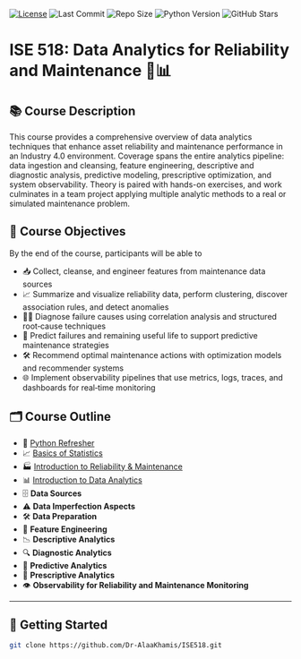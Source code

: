 [![License](https://img.shields.io/badge/License-MIT-yellow.svg)](https://github.com/Dr-AlaaKhamis/ISE518/blob/main/LICENSE)
![Last Commit](https://img.shields.io/github/last-commit/Dr-AlaaKhamis/ISE518)
![Repo Size](https://img.shields.io/github/repo-size/Dr-AlaaKhamis/ISE518)
![Python Version](https://img.shields.io/badge/python-3.8%2B-blue)
![GitHub Stars](https://img.shields.io/github/stars/Dr-AlaaKhamis/ISE518?style=social)


# ISE 518: Data Analytics for Reliability and Maintenance 🔧📊

## 📚 Course Description
This course provides a comprehensive overview of data analytics techniques that enhance asset reliability and maintenance performance in an Industry 4.0 environment. Coverage spans the entire analytics pipeline: data ingestion and cleansing, feature engineering, descriptive and diagnostic analysis, predictive modeling, prescriptive optimization, and system observability. Theory is paired with hands-on exercises, and work culminates in a team project applying multiple analytic methods to a real or simulated maintenance problem.

## 🎯 Course Objectives
By the end of the course, participants will be able to  
- 📥 Collect, cleanse, and engineer features from maintenance data sources  
- 📈 Summarize and visualize reliability data, perform clustering, discover association rules, and detect anomalies  
- 🕵️‍♂️ Diagnose failure causes using correlation analysis and structured root‑cause techniques  
- 🔮 Predict failures and remaining useful life to support predictive maintenance strategies  
- 🛠️ Recommend optimal maintenance actions with optimization models and recommender systems  
- 🌐 Implement observability pipelines that use metrics, logs, traces, and dashboards for real‑time monitoring  

## 🗂️ Course Outline
- 🐍 [Python Refresher](https://github.com/Dr-AlaaKhamis/ISE518/tree/main/1_Python_refresher)
- 📈 [Basics of Statistics](https://github.com/Dr-AlaaKhamis/ISE518/tree/main/2_Statistics)
- 🏭 [Introduction to Reliability & Maintenance](https://github.com/Dr-AlaaKhamis/ISE518/tree/main/3_R&M)
- 📊 [Introduction to Data Analytics](https://github.com/Dr-AlaaKhamis/ISE518/tree/main/4_Intro_DA)
- 🗄️ **Data Sources**
- ⚠️ **Data Imperfection Aspects**
- 🛠️ **Data Preparation**
- 🧬 **Feature Engineering**
- 📉 **Descriptive Analytics**
- 🔍 **Diagnostic Analytics**
- 🔮 **Predictive Analytics**
- 🚀 **Prescriptive Analytics**
- 👁️ **Observability for Reliability and Maintenance Monitoring**

---

## 🚀 Getting Started

```bash
git clone https://github.com/Dr-AlaaKhamis/ISE518.git
```